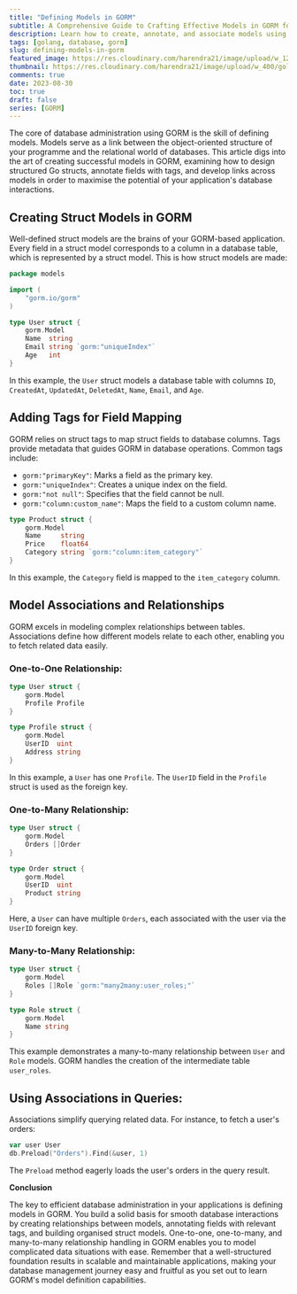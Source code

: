 ```yaml
---
title: "Defining Models in GORM"
subtitle: A Comprehensive Guide to Crafting Effective Models in GORM for Seamless Database Interaction
description: Learn how to create, annotate, and associate models using GORM for efficient and organized database management in your applications.
tags: [golang, database, gorm]
slug: defining-models-in-gorm
featured_image: https://res.cloudinary.com/harendra21/image/upload/w_1200/golangwithexample/learn-gorm_yqoeio.png
thumbnail: https://res.cloudinary.com/harendra21/image/upload/w_400/golangwithexample/learn-gorm_yqoeio.png
comments: true
date: 2023-08-30
toc: true
draft: false
series: [GORM]
---
```


The core of database administration using GORM is the skill of defining models. Models serve as a link between the object-oriented structure of your programme and the relational world of databases. This article digs into the art of creating successful models in GORM, examining how to design structured Go structs, annotate fields with tags, and develop links across models in order to maximise the potential of your application's database interactions.

## Creating Struct Models in GORM

Well-defined struct models are the brains of your GORM-based application. Every field in a struct model corresponds to a column in a database table, which is represented by a struct model. This is how struct models are made:


```go
package models

import (
    "gorm.io/gorm"
)

type User struct {
    gorm.Model
    Name  string
    Email string `gorm:"uniqueIndex"`
    Age   int
}
```

In this example, the `User` struct models a database table with columns `ID`, `CreatedAt`, `UpdatedAt`, `DeletedAt`, `Name`, `Email`, and `Age`.

## Adding Tags for Field Mapping

GORM relies on struct tags to map struct fields to database columns. Tags provide metadata that guides GORM in database operations. Common tags include:

- `gorm:"primaryKey"`: Marks a field as the primary key.
- `gorm:"uniqueIndex"`: Creates a unique index on the field.
- `gorm:"not null"`: Specifies that the field cannot be null.
- `gorm:"column:custom_name"`: Maps the field to a custom column name.

```go
type Product struct {
    gorm.Model
    Name     string
    Price    float64
    Category string `gorm:"column:item_category"`
}
```

In this example, the `Category` field is mapped to the `item_category` column.

## Model Associations and Relationships

GORM excels in modeling complex relationships between tables. Associations define how different models relate to each other, enabling you to fetch related data easily.

### One-to-One Relationship:

```go
type User struct {
    gorm.Model
    Profile Profile
}

type Profile struct {
    gorm.Model
    UserID  uint
    Address string
}
```

In this example, a `User` has one `Profile`. The `UserID` field in the `Profile` struct is used as the foreign key.

### One-to-Many Relationship:

```go
type User struct {
    gorm.Model
    Orders []Order
}

type Order struct {
    gorm.Model
    UserID  uint
    Product string
}
```

Here, a `User` can have multiple `Orders`, each associated with the user via the `UserID` foreign key.

### Many-to-Many Relationship:

```go
type User struct {
    gorm.Model
    Roles []Role `gorm:"many2many:user_roles;"`
}

type Role struct {
    gorm.Model
    Name string
}
```

This example demonstrates a many-to-many relationship between `User` and `Role` models. GORM handles the creation of the intermediate table `user_roles`.

## Using Associations in Queries:

Associations simplify querying related data. For instance, to fetch a user's orders:

```go
var user User
db.Preload("Orders").Find(&user, 1)
```

The `Preload` method eagerly loads the user's orders in the query result.

**Conclusion**

The key to efficient database administration in your applications is defining models in GORM. You build a solid basis for smooth database interactions by creating relationships between models, annotating fields with relevant tags, and building organised struct models. One-to-one, one-to-many, and many-to-many relationship handling in GORM enables you to model complicated data situations with ease. Remember that a well-structured foundation results in scalable and maintainable applications, making your database management journey easy and fruitful as you set out to learn GORM's model definition capabilities.